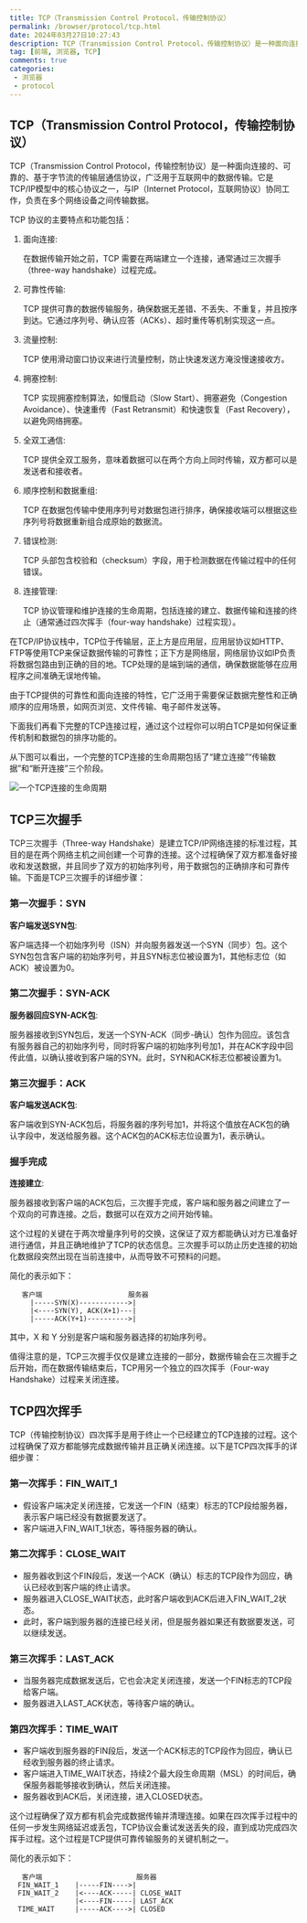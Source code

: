 ```yaml
---
title: TCP（Transmission Control Protocol，传输控制协议）
permalink: /browser/protocol/tcp.html
date: 2024年03月27日10:27:43
description: TCP（Transmission Control Protocol，传输控制协议）是一种面向连接的、可靠的、基于字节流的传输层通信协议，广泛用于互联网中的数据传输。它是TCP/IP模型中的核心协议之一，与IP（Internet Protocol，互联网协议）协同工作，负责在多个网络设备之间传输数据。
tag: [前端, 浏览器, TCP]
comments: true
categories: 
 - 浏览器
 - protocol
---
```


## TCP（Transmission Control Protocol，传输控制协议）

TCP（Transmission Control Protocol，传输控制协议）是一种面向连接的、可靠的、基于字节流的传输层通信协议，广泛用于互联网中的数据传输。它是TCP/IP模型中的核心协议之一，与IP（Internet Protocol，互联网协议）协同工作，负责在多个网络设备之间传输数据。

TCP 协议的主要特点和功能包括：

1. 面向连接:

    在数据传输开始之前，TCP 需要在两端建立一个连接，通常通过三次握手（three-way handshake）过程完成。

2. 可靠性传输:

    TCP 提供可靠的数据传输服务，确保数据无差错、不丢失、不重复，并且按序到达。它通过序列号、确认应答（ACKs）、超时重传等机制实现这一点。

3. 流量控制:

    TCP 使用滑动窗口协议来进行流量控制，防止快速发送方淹没慢速接收方。

4. 拥塞控制:

    TCP 实现拥塞控制算法，如慢启动（Slow Start）、拥塞避免（Congestion Avoidance）、快速重传（Fast Retransmit）和快速恢复（Fast Recovery），以避免网络拥塞。

5. 全双工通信:

    TCP 提供全双工服务，意味着数据可以在两个方向上同时传输，双方都可以是发送者和接收者。

6. 顺序控制和数据重组:

    TCP 在数据包传输中使用序列号对数据包进行排序，确保接收端可以根据这些序列号将数据重新组合成原始的数据流。

7. 错误检测:

    TCP 头部包含校验和（checksum）字段，用于检测数据在传输过程中的任何错误。

8. 连接管理:

    TCP 协议管理和维护连接的生命周期，包括连接的建立、数据传输和连接的终止（通常通过四次挥手（four-way handshake）过程实现）。

在TCP/IP协议栈中，TCP位于传输层，正上方是应用层，应用层协议如HTTP、FTP等使用TCP来保证数据传输的可靠性；正下方是网络层，网络层协议如IP负责将数据包路由到正确的目的地。TCP处理的是端到端的通信，确保数据能够在应用程序之间准确无误地传输。

由于TCP提供的可靠性和面向连接的特性，它广泛用于需要保证数据完整性和正确顺序的应用场景，如网页浏览、文件传输、电子邮件发送等。

下面我们再看下完整的TCP连接过程，通过这个过程你可以明白TCP是如何保证重传机制和数据包的排序功能的。

从下图可以看出，一个完整的TCP连接的生命周期包括了“建立连接”“传输数据”和“断开连接”三个阶段。

![一个TCP连接的生命周期](https://pic.imgdb.cn/item/6613c26168eb9357131cee1d.png)

## TCP三次握手

TCP三次握手（Three-way Handshake）是建立TCP/IP网络连接的标准过程，其目的是在两个网络主机之间创建一个可靠的连接。这个过程确保了双方都准备好接收和发送数据，并且同步了双方的初始序列号，用于数据包的正确排序和可靠传输。下面是TCP三次握手的详细步骤：

### 第一次握手：SYN

**客户端发送SYN包**:

客户端选择一个初始序列号（ISN）并向服务器发送一个SYN（同步）包。这个SYN包包含客户端的初始序列号，并且SYN标志位被设置为1，其他标志位（如ACK）被设置为0。

### 第二次握手：SYN-ACK

**服务器回应SYN-ACK包**:

服务器接收到SYN包后，发送一个SYN-ACK（同步-确认）包作为回应。该包含有服务器自己的初始序列号，同时将客户端的初始序列号加1，并在ACK字段中回传此值，以确认接收到客户端的SYN。此时，SYN和ACK标志位都被设置为1。

### 第三次握手：ACK

**客户端发送ACK包**:

客户端收到SYN-ACK包后，将服务器的序列号加1，并将这个值放在ACK包的确认字段中，发送给服务器。这个ACK包的ACK标志位设置为1，表示确认。

### 握手完成

**连接建立**:

服务器接收到客户端的ACK包后，三次握手完成，客户端和服务器之间建立了一个双向的可靠连接。之后，数据可以在双方之间开始传输。

这个过程的关键在于两次增量序列号的交换，这保证了双方都能确认对方已准备好进行通信，并且正确地维护了TCP的状态信息。三次握手可以防止历史连接的初始化数据段突然出现在当前连接中，从而导致不可预料的问题。

简化的表示如下：

```shell
   客户端                     服务器
     |-----SYN(X)------------>|
     |<----SYN(Y), ACK(X+1)---|
     |-----ACK(Y+1)---------->|
```

其中，X 和 Y 分别是客户端和服务器选择的初始序列号。

值得注意的是，TCP三次握手仅仅是建立连接的一部分，数据传输会在三次握手之后开始，而在数据传输结束后，TCP用另一个独立的四次挥手（Four-way Handshake）过程来关闭连接。

## TCP四次挥手

TCP（传输控制协议）四次挥手是用于终止一个已经建立的TCP连接的过程。这个过程确保了双方都能够完成数据传输并且正确关闭连接。以下是TCP四次挥手的详细步骤：

### 第一次挥手：FIN_WAIT_1

- 假设客户端决定关闭连接，它发送一个FIN（结束）标志的TCP段给服务器，表示客户端已经没有数据要发送了。
- 客户端进入FIN_WAIT_1状态，等待服务器的确认。

### 第二次挥手：CLOSE_WAIT

- 服务器收到这个FIN段后，发送一个ACK（确认）标志的TCP段作为回应，确认已经收到客户端的终止请求。
- 服务器进入CLOSE_WAIT状态，此时客户端收到ACK后进入FIN_WAIT_2状态。
- 此时，客户端到服务器的连接已经关闭，但是服务器如果还有数据要发送，可以继续发送。

### 第三次挥手：LAST_ACK

- 当服务器完成数据发送后，它也会决定关闭连接，发送一个FIN标志的TCP段给客户端。
- 服务器进入LAST_ACK状态，等待客户端的确认。

### 第四次挥手：TIME_WAIT

- 客户端收到服务器的FIN段后，发送一个ACK标志的TCP段作为回应，确认已经收到服务器的终止请求。
- 客户端进入TIME_WAIT状态，持续2个最大段生命周期（MSL）的时间后，确保服务器能够接收到确认，然后关闭连接。
- 服务器收到ACK后，关闭连接，进入CLOSED状态。

这个过程确保了双方都有机会完成数据传输并清理连接。如果在四次挥手过程中的任何一步发生网络延迟或丢包，TCP协议会重试发送丢失的段，直到成功完成四次挥手过程。这个过程是TCP提供可靠传输服务的关键机制之一。

简化的表示如下：

```shell
   客户端                       服务器
  FIN_WAIT_1    |-----FIN---->|
  FIN_WAIT_2    |<----ACK-----| CLOSE_WAIT
                |<----FIN-----| LAST_ACK
  TIME_WAIT     |-----ACK---->| CLOSED
```
